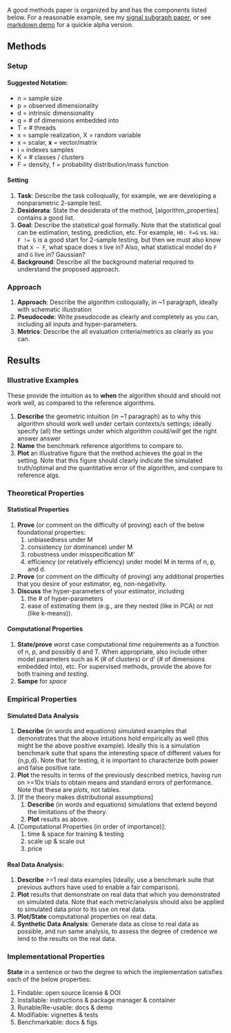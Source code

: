 A good methods paper is organized by and has the components listed below.
For a reasonable example, see my [signal subgraph paper](http://ieeexplore.ieee.org/document/6341752/), or see [markdown demo](https://github.com/neurodata/checklists/blob/master/Tutorials/MATLAB/algs_example/methods_paper_example.md) for a quickie alpha version.




## Methods


### Setup


#### Suggested Notation:

- n = sample size
- p = observed dimensionality
- d = intrinsic dimensionality
- q = # of dimensions embedded into
- T = # threads
- x = sample realization, X = random variable
- x = scalar, **x** = vector/matrix
- i = indexes samples
- K = # classes / clusters
- F = density, f = probability distribution/mass function

#### Setting

1. **Task**: Describe the task colloqiually, for example, we are developing a nonparametric 2-sample test.
1. **Desiderata**: State the desiderata of the method, [algorithm_properties] contains a good list.
1. **Goal**: Describe the statistical goal formally. Note that the statistical goal can be estimation, testing, prediction, etc.  For example,  `H0: F=G` vs. `HA: F != G` is a good start for 2-sample testing, but then we must also know that `X ~ F`, what space does `X` live in?  Also, what statistical model do `F` and `G` live in? Gaussian?
4. **Background**: Describe all the background material required to understand the proposed approach.




### Approach

1. **Approach**: Describe the algorithm colloquially, in ~1 paragraph, ideally with schematic illustration
2. **Pseudocode**: Write pseudocode as clearly and completely as you can, including all inputs and hyper-parameters.
1. **Metrics**: Describe the all evaluation criteria/metrics as clearly as you can.


## Results

### Illustrative Examples

These provide the intuition as to **when** the algorithm should and should not work well, as compared to the reference algorithms.

1. **Describe** the geometric intuition (in ~1 paragraph) as to why this algorithm should work well under certain contexts/s settings; ideally specify (all) the settings under which algorithm *could/will* get the right answer
answer
1. **Name** the benchmark reference algorithms to compare to.
1. **Plot** an illustrative figure that the method achieves the goal in the setting.  Note that this figure should clearly indicate the simulated truth/optimal and the quantitative error of the algorithm, and compare to reference algs.


### Theoretical  Properties

#### Statistical Properties

1. **Prove** (or comment on the difficulty of proving) each of the below foundational properties:
    1. unbiasedness under M
    2. consistency (or dominance) under M
    3. robustness under misspecification M'
    4. efficiency (or relatively efficiency) under model M in terms of n, p, and d.
2. **Prove** (or comment on the difficulty of proving) any additional properties that you desire of your estimator, eg, non-negativity.
3. **Discuss** the hyper-parameters of your estimator, including
    1. the # of hyper-parameters
    2. ease of estimating them (e.g., are they nested (like in PCA) or not (like k-means)).



#### Computational Properties

1. **State/prove** worst case computational *time* requirements as a function of n, p, and possibly d  and T.  When appropriate, also include other model parameters such as K (# of clusters) or d' (# of dimensions embedded into), etc.  For supervised methods, provide the above for both training and *testing*.
2. **Sampe** for *space*




### Empirical Properties


#### Simulated Data Analysis

1. **Describe** (in words and equations) simulated examples that demonstrates that the above intuitions hold empirically as well (this might be the above positive example).  Ideally this is a simulation benchmark suite that spans the interesting space of different values for {n,p,d}. Note that for testing, it is important to characterize both power and false positive rate.
1. **Plot** the results in terms of the previously described metrics, having run on >=10x trials to obtain means and standard errors of performance. Note that these are *plots*, not tables.
1. [If the theory makes distributional assumptions]
    1. **Describe** (in words and equations) simulations that extend beyond the limitations of the theory.
    1. **Plot** results as above.
1. [Computational Properties (in order of importance)]:
    1. time & space for training & testing
    2. scale up & scale out
    3. price

#### Real Data Analysis:

1. **Describe** >=1 real data examples (ideally, use a benchmark suite that previous authors have used to enable a fair comparison).
1. **Plot** results that demonstrate on real data that which you demonstrated on simulated data. Note that each metric/analysis should also be applied to simulated data prior to its use on real data.
1. **Plot/State** computational properties on real data.
1. **Synthetic Data Analysis**: Generate data as close to real data as possible, and run same analysis, to assess the degree of credence we lend to the results on the real data.



### Implementational Properties

**State** in a sentence or two the degree to which the implementation satisfies each of the below properties:
1. Findable: open source license & DOI
2. Installable: instructions & package manager & container
3. Runable/Re-usable: docs & demo
4. Modifiable: vignettes & tests
5. Benchmarkable: docs & figs
